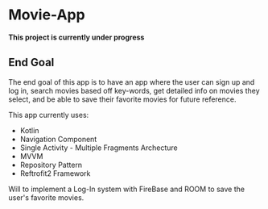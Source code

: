 # Movie-App
**This project is currently under progress**

## End Goal
The end goal of this app is to have an app where the user can sign up and log in, search movies based off key-words, get detailed info on movies they select,
and be able to save their favorite movies for future reference.

This app currently uses:

* Kotlin
* Navigation Component
* Single Activity - Multiple Fragments Archecture 
* MVVM
* Repository Pattern
* Reftrofit2 Framework

Will to implement a Log-In system with FireBase and ROOM to save the user's favorite movies.

